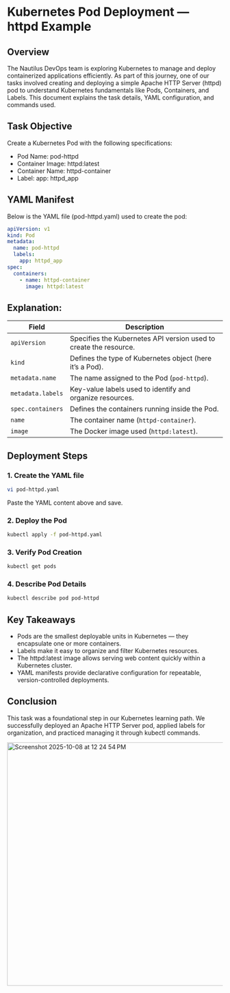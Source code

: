 # Kubernetes Pod Deployment — httpd Example

## Overview

The Nautilus DevOps team is exploring Kubernetes to manage and deploy containerized applications efficiently.
As part of this journey, one of our tasks involved creating and deploying a simple Apache HTTP Server (httpd) pod to understand Kubernetes fundamentals like Pods, Containers, and Labels.
This document explains the task details, YAML configuration, and commands used.

## Task Objective

Create a Kubernetes Pod with the following specifications:
 - Pod Name: pod-httpd
 - Container Image: httpd:latest
 - Container Name: httpd-container
 - Label: app: httpd_app

## YAML Manifest
Below is the YAML file (pod-httpd.yaml) used to create the pod:

```yaml
apiVersion: v1
kind: Pod
metadata:
  name: pod-httpd
  labels:
    app: httpd_app
spec:
  containers:
    - name: httpd-container
      image: httpd:latest
```

## Explanation:

| Field             | Description                                                       |
| ----------------- | ----------------------------------------------------------------- |
| `apiVersion`      | Specifies the Kubernetes API version used to create the resource. |
| `kind`            | Defines the type of Kubernetes object (here it’s a Pod).          |
| `metadata.name`   | The name assigned to the Pod (`pod-httpd`).                       |
| `metadata.labels` | Key-value labels used to identify and organize resources.         |
| `spec.containers` | Defines the containers running inside the Pod.                    |
| `name`            | The container name (`httpd-container`).                           |
| `image`           | The Docker image used (`httpd:latest`).                           |


## Deployment Steps

### 1. Create the YAML file
```bash
vi pod-httpd.yaml
```
Paste the YAML content above and save.

### 2. Deploy the Pod
```bash
kubectl apply -f pod-httpd.yaml
```

### 3. Verify Pod Creation
```bash
kubectl get pods
```

### 4. Describe Pod Details
```bash
kubectl describe pod pod-httpd
```

## Key Takeaways
 - Pods are the smallest deployable units in Kubernetes — they encapsulate one or more containers.
 - Labels make it easy to organize and filter Kubernetes resources.
 - The httpd:latest image allows serving web content quickly within a Kubernetes cluster.
 - YAML manifests provide declarative configuration for repeatable, version-controlled deployments.

## Conclusion
This task was a foundational step in our Kubernetes learning path.
We successfully deployed an Apache HTTP Server pod, applied labels for organization, and practiced managing it through kubectl commands.

<img width="1274" height="567" alt="Screenshot 2025-10-08 at 12 24 54 PM" src="https://github.com/user-attachments/assets/0ebf6cf0-9bc7-440c-a626-e2a6a39114cf" />
